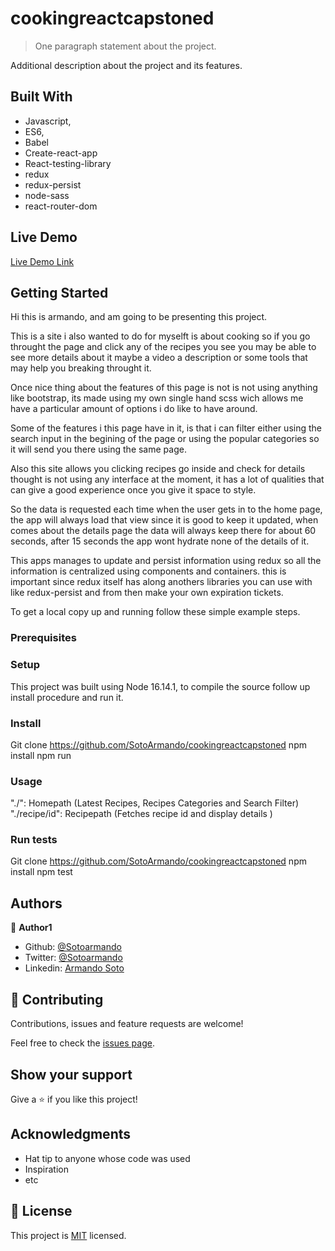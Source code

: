# cookingreactcapstoned

> One paragraph statement about the project.



Additional description about the project and its features.

## Built With

- Javascript,
- ES6,
- Babel
- Create-react-app
- React-testing-library
- redux
- redux-persist
- node-sass
- react-router-dom

## Live Demo

[Live Demo Link](https://mealsdbcapstoned.herokuapp.com/)


## Getting Started
Hi this is armando, and am going to be presenting this project.


This is a site i 
also wanted to do for myselft
is about cooking so
if you go throught the page
and click any of the recipes
you see you may be able to see
more details about it
maybe a video a description
or some tools that may help you breaking throught it.

Once nice thing about the features of this page is not is not using anything like bootstrap, its made using my own single hand scss wich allows me have a particular amount of options
i do like to have around.

Some of the features i this page have in it, is that i can filter either using the search input in the begining of the page or using the popular categories so it will send you
there using the same page.

Also this site allows you clicking recipes go inside and check for details thought is not using any interface at the moment, it has a lot of qualities that can give a good experience 
once you give it space to style.

So the data is requested each time when the user gets in to the home page, 
the app will always load that view since it is good to keep it updated, 
when comes about the details page
the data will always keep there for about 60 seconds, after 15 seconds the app wont hydrate none of the details of it.

This apps manages to update and persist information using redux so all the information is centralized using components and containers. this is important 
since redux itself has along anothers libraries you can use with like redux-persist and from then make your own expiration tickets.




To get a local copy up and running follow these simple example steps.

### Prerequisites

### Setup

This project was built using Node 16.14.1, to compile the source follow up install procedure and run it.

### Install

Git clone https://github.com/SotoArmando/cookingreactcapstoned
npm install
npm run

### Usage

"./": Homepath (Latest Recipes, Recipes Categories and Search Filter)
"./recipe/id": Recipepath (Fetches recipe id and display details )


### Run tests

Git clone https://github.com/SotoArmando/cookingreactcapstoned
npm install
npm test



## Authors

👤 **Author1**

- Github: [@Sotoarmando](https://github.com/Sotoarmando)
- Twitter: [@Sotoarmando](https://twitter.com/sotoarmando)
- Linkedin: [Armando Soto](https://linkedin.com/armandosotomelo)


## 🤝 Contributing

Contributions, issues and feature requests are welcome!

Feel free to check the [issues page](issues/).

## Show your support

Give a ⭐️ if you like this project!

## Acknowledgments

- Hat tip to anyone whose code was used
- Inspiration
- etc

## 📝 License

This project is [MIT](lic.url) licensed.
